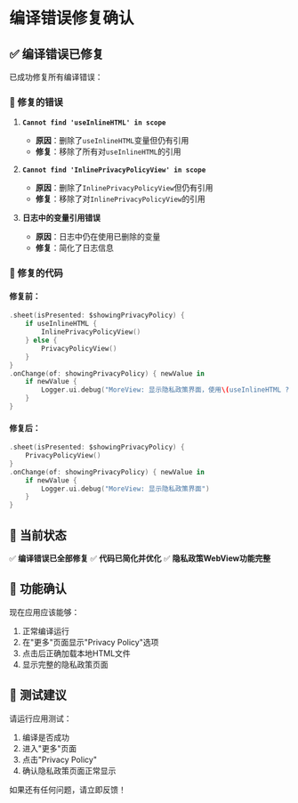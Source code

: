 # 编译错误修复确认

## ✅ 编译错误已修复

已成功修复所有编译错误：

### 🔧 修复的错误

1. **`Cannot find 'useInlineHTML' in scope`**
   - **原因**：删除了`useInlineHTML`变量但仍有引用
   - **修复**：移除了所有对`useInlineHTML`的引用

2. **`Cannot find 'InlinePrivacyPolicyView' in scope`**
   - **原因**：删除了`InlinePrivacyPolicyView`但仍有引用
   - **修复**：移除了对`InlinePrivacyPolicyView`的引用

3. **日志中的变量引用错误**
   - **原因**：日志中仍在使用已删除的变量
   - **修复**：简化了日志信息

### 📝 修复的代码

#### 修复前：
```swift
.sheet(isPresented: $showingPrivacyPolicy) {
    if useInlineHTML {
        InlinePrivacyPolicyView()
    } else {
        PrivacyPolicyView()
    }
}
.onChange(of: showingPrivacyPolicy) { newValue in
    if newValue {
        Logger.ui.debug("MoreView: 显示隐私政策界面，使用\(useInlineHTML ? "内联HTML" : "文件加载")模式")
    }
}
```

#### 修复后：
```swift
.sheet(isPresented: $showingPrivacyPolicy) {
    PrivacyPolicyView()
}
.onChange(of: showingPrivacyPolicy) { newValue in
    if newValue {
        Logger.ui.debug("MoreView: 显示隐私政策界面")
    }
}
```

## 🚀 当前状态

✅ **编译错误已全部修复**
✅ **代码已简化并优化**
✅ **隐私政策WebView功能完整**

## 📱 功能确认

现在应用应该能够：
1. 正常编译运行
2. 在"更多"页面显示"Privacy Policy"选项
3. 点击后正确加载本地HTML文件
4. 显示完整的隐私政策页面

## 🎯 测试建议

请运行应用测试：
1. 编译是否成功
2. 进入"更多"页面
3. 点击"Privacy Policy"
4. 确认隐私政策页面正常显示

如果还有任何问题，请立即反馈！ 